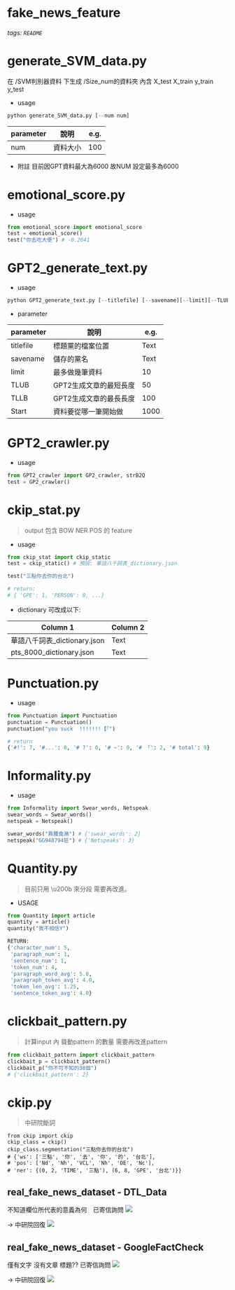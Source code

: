 # fake_news_feature

###### tags: `README`

# generate_SVM_data.py
在  /SVM判別器資料 下生成 /Size_num的資料夾
內含 X_test X_train y_train y_test
* usage
```python
python generate_SVM_data.py [--num num] 
```
| parameter | 說明 | e.g. |
| -------- | -------- | -------- |
| num     | 資料大小   | 100   |

* 附註 目前因GPT資料最大為6000 故NUM 設定最多為6000

# emotional_score.py
* usage
```python
from emotional_score import emotional_score
test = emotional_score()
test("你去吃大便") # -0.2041
```

# GPT2_generate_text.py
* usage
```python
python GPT2_generate_text.py [--titlefile] [--savename][--limit][--TLUB][--TLLB][--Start]
```
* parameter

| parameter | 說明 | e.g. |
| -------- | -------- | -------- |
| titlefile     | 標題黨的檔案位置   | Text     |
| savename     | 儲存的黨名     | Text     |
| limit     | 最多做幾筆資料    | 10    |
| TLUB     | GPT2生成文章的最短長度     | 50     |
| TLLB     | GPT2生成文章的最長長度    | 100     |
| Start     | 資料要從哪一筆開始做     | 1000     |


# GPT2_crawler.py
* usage
```python
from GPT2_crawler import GP2_crawler, strB2Q
test = GP2_crawler()
```


# ckip_stat.py
> output 包含 BOW NER POS 的 feature

* usage
```python
from ckip_stat import ckip_static
test = ckip_static() # 預設: 華語八千詞表_dictionary.json 

test("三點你去你的台北")
```
```python
# return:
# { 'GPE': 1, 'PERSON': 0, ...}
```

* dictionary 可改成以下:

| Column 1 | Column 2 | 
| -------- | -------- | 
| 華語八千詞表_dictionary.json     | Text     |
| pts_8000_dictionary.json     | Text     |


# Punctuation.py

* usage

```python
from Punctuation import Punctuation
punctuation = Punctuation()
punctuation("you suck  !!!!!!!【「")
```

```python
# return
{'#!': 7, '#...': 0, '# ?': 0, '# ~': 0, '# 「': 2, '# total': 9}
```

# Informality.py
* usage
```python
from Informality import Swear_words, Netspeak
swear_words = Swear_words()
netspeak = Netspeak()

swear_words("靠腰食潲") # {'swear_words': 2}
netspeak("GG948794狂") # {'Netspeaks': 3}
```

# Quantity.py
> 目前只用 \u200b 來分段 需要再改進。

* USAGE
```python
from Quantity import article
quantity = article()
quantity("我不相信Y") 
```

```python
RETURN:
{'character_num': 5,
 'paragraph_num': 1,
 'sentence_num': 1,
 'token_num': 4,
 'paragraph_word_avg': 5.0,
 'paragraph_token_avg': 4.0,
 'token_len_avg': 1.25,
 'sentence_token_avg': 4.0}
```


# clickbait_pattern.py
> 計算input 內 聳動pattern 的數量
> 需要再改進pattern

```python
from clickbait_pattern import clickbait_pattern
clickbait_p = clickbait_pattern()
clickbait_p("你不可不知的38個")
# {'clickbait_pattern': 2}
```

# ckip.py
> 中研院斷詞
```python=
from ckip import ckip
ckip_class = ckip()
ckip_class.segmentation("三點你去你的台北")
# {'ws': ['三點', '你', '去', '你', '的', '台北'],
# 'pos': ['Nd', 'Nh', 'VCL', 'Nh', 'DE', 'Nc'],
# 'ner': {(0, 2, 'TIME', '三點'), (6, 8, 'GPE', '台北')}}
```


## real_fake_news_dataset - DTL_Data 
不知道欄位所代表的意義為何　已寄信詢問
![](https://i.imgur.com/g1aC39f.png)

-> 中研院回復
![](https://i.imgur.com/Bqm5j0Y.png)



## real_fake_news_dataset - GoogleFactCheck
僅有文字 沒有文章 標題?? 已寄信詢問
![](https://i.imgur.com/DzkDLhT.png)

-> 中研院回復
![](https://i.imgur.com/ODMbYQ1.png)



